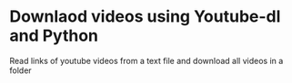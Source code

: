 # Downlaod videos using Youtube-dl and Python
Read links of youtube videos from a text file and download all videos in a folder
